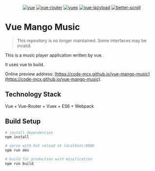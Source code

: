 <p align="center">
  <a href="https://github.com/vuejs/vue"><img src="https://img.shields.io/badge/vue-v2.5.2-blue.svg" alt="vue"></a>
  <a href="https://github.com/vuejs/vue-router"><img src="https://img.shields.io/badge/vue--router-v3.0.1-blue.svg" alt="vue-router"></a>
  <a href="https://github.com/vuejs/vuex"><img src="https://img.shields.io/badge/vuex-v3.0.1-blue.svg" alt="vuex"></a>
  <a href="https://github.com/hilongjw/vue-lazyload"><img src="https://img.shields.io/badge/vue--lazyload-v1.1.4-blue.svg" alt="vue-lazyload"></a>
  <a href="https://github.com/ustbhuangyi/better-scroll"><img src="https://img.shields.io/badge/better--scroll-v1.6.0-yellow.svg" alt="better-scroll"></a>
</p>

# Vue Mango Music

> This repository is no longer maintained. Some interfaces may be invalid.

This is a music player application written by vue.

It uses vue to build.

Online preview address: [https://code-mcx.github.io/vue-mango-music](https://code-mcx.github.io/vue-mango-music).

## Technology Stack

Vue + Vue-Router + Vuex + ES6 + Webpack

## Build Setup

``` bash
# install dependencies
npm install

# serve with hot reload at localhost:8088
npm run dev

# build for production with minification
npm run build
```
